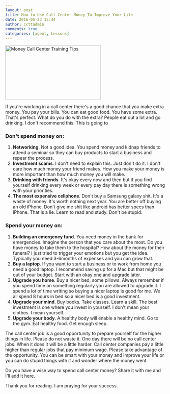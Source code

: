 ```yaml
---
layout: post
title: How to Use Call Center Money To Improve Your Life
date: 2016-05-23 15:44
author: ccttadmin
comments: true
categories: [agent, Lessons]
---
```

<img class="alignnone wp-image-187 size-medium" src="http://callcentertrainingtips.com/wp-content/uploads/2016/05/Money-Call-Center-Training-Tips-300x169.jpg" alt="Money Call Center Training Tips" width="300" height="169" />

If you're working in a call center there's a good chance that you make extra money. You pay your bills. You can eat good food. You have some extra. That's perfect. What do you do with the extra? People eat out a lot and go drinking. I don't recommend this. This is going to

<h3>Don't spend money on:</h3>

<ol>
<li><strong>Networking</strong>. Not a good idea. You spend money and kidnap friends to attend a seminar so they can buy products to start a business and repear the process.</li>
<li><strong>Investment scams</strong>. I don't need to explain this. Just don't do it. I don't care how much money your friend makes. How you make your money is more important than how much money you will make.</li>
<li><strong>Drinking with friends</strong>. It's okay every now and then but if you find yourself drinking every week or every pay day there is something wrong with your priorities.</li>
<li><strong>The most expensive cellphone</strong>. Don't buy a Samsung galaxy shit. It's a waste of money. It's worth nothing next year. You are better off buying an old iPhone. Don't give me shit like android has better specs than iPhone. That is a lie. Learn to read and study. Don't be stupid.</li>
</ol>

<h3>Spend your money on:</h3>

<ol>
<li><strong>Building an emergency fund</strong>. You need money in the bank for emergencies. Imagine the person that you care about the most. Do you have money to take them to the hospital? How about the money for their funeral? I just tried to trigger your emotions but you get the idea. Typically you need 3-6months of expenses and you can grow that.</li>
<li><strong>Buy a laptop</strong>. If you want to start a business or to work from home you need a good laptop. I recommend saving up for a Mac but that might be out of your budget. Start with an okay one and upgrade later.</li>
<li><strong>Upgrade you home</strong>. Buy a nicer bed, some pillows. Always remember if you spend time on something regularly you are allowed to upgrade it. I spend a lot of time writing so buying a nicer laptop is good for me. We all spend 8 hours in bed so a nicer bed is a good investment.</li>
<li><strong>Upgrade your mind</strong>. Buy books. Take classes. Learn a skill. The best investment is one where you invest in yourself. I don't mean your clothes. I mean yourself.</li>
<li><strong>Upgrade your body</strong>. A healthy body will enable a healthy mind. Go to the gym. Eat healthy food. Get enough sleep.</li>
</ol>

The call center job is a good opportunity to prepare yourself for the higher things in life. Please do not waste it. One day there will be no call center jobs. When it does it will be a little harder. Call center companies pay a little higher than regular jobs that pay minimum wage. Please take advantage of the opportunity. You can be smart with your money and improve your life or you can do stupid things with it and wonder where the money went.

Do you have a wise way to spend call center money? Share it with me and I'll add it here.

Thank you for reading. I am praying for your success.

